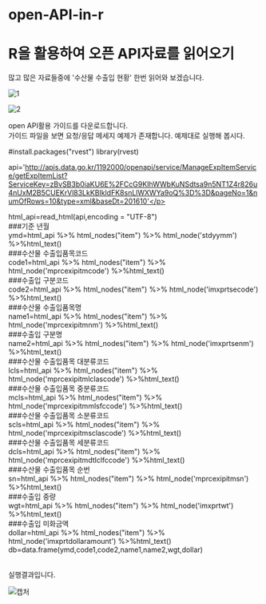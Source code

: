 # open-API-in-r

<html>
<body>
<h1>R을 활용하여 오픈 API자료를 읽어오기</h1>
  많고 많은 자료들중에 '수산물 수출입 현황' 한번 읽어와 보겠습니다.<br>
  
  ![1](https://user-images.githubusercontent.com/49007889/55310216-debaed80-549a-11e9-9c04-4cad500d5a5c.PNG)
  
  ![2](https://user-images.githubusercontent.com/49007889/55310227-e5e1fb80-549a-11e9-9d61-24c9b0417c04.PNG)
  
  open API활용 가이드를 다운로드합니다.<br>
  가이드 파일을 보면 요청/응답 메세지 예제가 존재합니다. 예제대로 실행해 봅시다.<br>

<p>
#install.packages("rvest")
library(rvest)

api='http://apis.data.go.kr/1192000/openapi/service/ManageExpItemService/getExpItemList?ServiceKey=zBvSB3b0iaKU6E%2FCcG9KIhWWbKuNSdtsa9n5NT1Z4r826u4nUxM2B5CUEKrVl83LkKBIkldFK8snLlWXWYa9oQ%3D%3D&pageNo=1&numOfRows=10&type=xml&baseDt=201610'</p>

<p>
html_api=read_html(api,encoding = "UTF-8")<br>
###기준 년월<br>
ymd=html_api %>% html_nodes("item") %>% html_node('stdyymm') %>%html_text()<br>
###수산물 수출입품목코드<br>
code1=html_api %>% html_nodes("item") %>% html_node('mprcexipitmcode') %>%html_text()<br>
###수출입 구분코드<br>
code2=html_api %>% html_nodes("item") %>% html_node('imxprtsecode') %>%html_text()<br>
###수산물 수출입품목명<br>
name1=html_api %>% html_nodes("item") %>% html_node('mprcexipitmnm') %>%html_text()<br>
###수출입 구분명<br>
name2=html_api %>% html_nodes("item") %>% html_node('imxprtsenm') %>%html_text()<br>
###수산물 수출입품목 대분류코드<br>
lcls=html_api %>% html_nodes("item") %>% html_node('mprcexipitmlclascode') %>%html_text()<br>   
###수산물 수출입품목 중분류코드<br>
mcls=html_api %>% html_nodes("item") %>% html_node('mprcexipitmmlsfccode') %>%html_text()<br>
###수산물 수출입품목 소분류코드<br>
scls=html_api %>% html_nodes("item") %>% html_node('mprcexipitmsclascode') %>%html_text()<br>   
###수산물 수출입품목 세분류코드<br>
dcls=html_api %>% html_nodes("item") %>% html_node('mprcexipitmdtlclfccode') %>%html_text()<br>   
###수산물 수출입품목 순번<br>
sn=html_api %>% html_nodes("item") %>% html_node('mprcexipitmsn') %>%html_text()<br>
###수출입 중량<br>
wgt=html_api %>% html_nodes("item") %>% html_node('imxprtwt') %>%html_text()<br>
###수출입 미화금액<br>
dollar=html_api %>% html_nodes("item") %>% html_node('imxprtdollaramount') %>%html_text()<br>
db=data.frame(ymd,code1,code2,name1,name2,wgt,dollar)<br>
  </p>
</body>
<br>
실행결과입니다.

![캡처](https://user-images.githubusercontent.com/49007889/55308971-3c4d3b00-5497-11e9-97b4-543533dc09d8.PNG)

</html>
